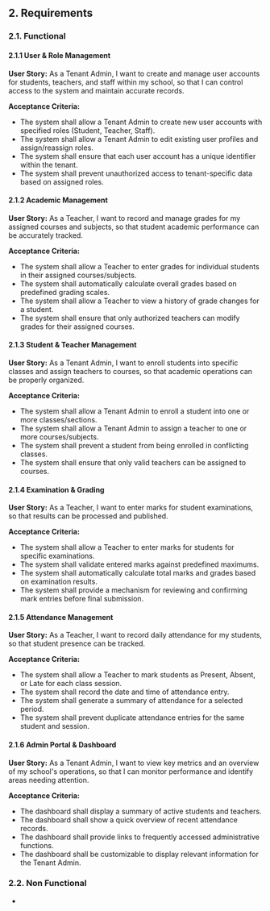## 2. Requirements

### 2.1. Functional

#### 2.1.1 User & Role Management

**User Story:** As a Tenant Admin, I want to create and manage user accounts for students, teachers, and staff within my school, so that I can control access to the system and maintain accurate records.

**Acceptance Criteria:**
- The system shall allow a Tenant Admin to create new user accounts with specified roles (Student, Teacher, Staff).
- The system shall allow a Tenant Admin to edit existing user profiles and assign/reassign roles.
- The system shall ensure that each user account has a unique identifier within the tenant.
- The system shall prevent unauthorized access to tenant-specific data based on assigned roles.

#### 2.1.2 Academic Management

**User Story:** As a Teacher, I want to record and manage grades for my assigned courses and subjects, so that student academic performance can be accurately tracked.

**Acceptance Criteria:**
- The system shall allow a Teacher to enter grades for individual students in their assigned courses/subjects.
- The system shall automatically calculate overall grades based on predefined grading scales.
- The system shall allow a Teacher to view a history of grade changes for a student.
- The system shall ensure that only authorized teachers can modify grades for their assigned courses.

#### 2.1.3 Student & Teacher Management

**User Story:** As a Tenant Admin, I want to enroll students into specific classes and assign teachers to courses, so that academic operations can be properly organized.

**Acceptance Criteria:**
- The system shall allow a Tenant Admin to enroll a student into one or more classes/sections.
- The system shall allow a Tenant Admin to assign a teacher to one or more courses/subjects.
- The system shall prevent a student from being enrolled in conflicting classes.
- The system shall ensure that only valid teachers can be assigned to courses.

#### 2.1.4 Examination & Grading

**User Story:** As a Teacher, I want to enter marks for student examinations, so that results can be processed and published.

**Acceptance Criteria:**
- The system shall allow a Teacher to enter marks for students for specific examinations.
- The system shall validate entered marks against predefined maximums.
- The system shall automatically calculate total marks and grades based on examination results.
- The system shall provide a mechanism for reviewing and confirming mark entries before final submission.

#### 2.1.5 Attendance Management

**User Story:** As a Teacher, I want to record daily attendance for my students, so that student presence can be tracked.

**Acceptance Criteria:**
- The system shall allow a Teacher to mark students as Present, Absent, or Late for each class session.
- The system shall record the date and time of attendance entry.
- The system shall generate a summary of attendance for a selected period.
- The system shall prevent duplicate attendance entries for the same student and session.

#### 2.1.6 Admin Portal & Dashboard

**User Story:** As a Tenant Admin, I want to view key metrics and an overview of my school's operations, so that I can monitor performance and identify areas needing attention.

**Acceptance Criteria:**
- The dashboard shall display a summary of active students and teachers.
- The dashboard shall show a quick overview of recent attendance records.
- The dashboard shall provide links to frequently accessed administrative functions.
- The dashboard shall be customizable to display relevant information for the Tenant Admin.

### 2.2. Non Functional
- 


